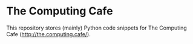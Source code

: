 # The Computing Cafe
This repository stores (mainly) Python code snippets for The Computing Cafe (http://the.computing.cafe/).
